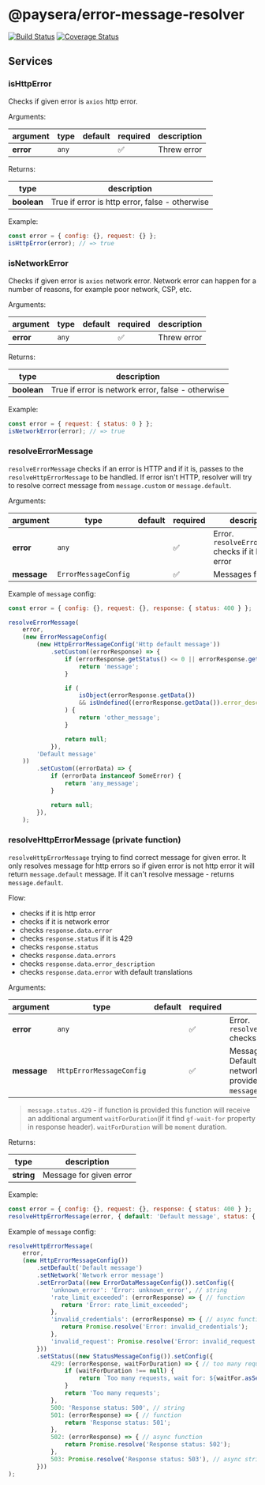 # @paysera/error-message-resolver

[![Build Status](https://travis-ci.com/paysera/js-lib-error-message-resolver.svg?branch=master)](https://travis-ci.com/paysera/js-lib-error-message-resolver)
[![Coverage Status](https://coveralls.io/repos/github/paysera/js-lib-error-message-resolver/badge.svg?branch=master)](https://coveralls.io/github/paysera/js-lib-error-message-resolver?branch=master)

## Services

### isHttpError

Checks if given error is `axios` http error.

Arguments:

| argument  | type  | default | required           | description |
|-----------|-------|---------|--------------------|-------------|
| **error** | `any` |         | :white_check_mark: | Threw error |

Returns:

| type        | description                                    |
|-------------|------------------------------------------------|
| **boolean** | True if error is http error, false - otherwise |

Example:
```js
const error = { config: {}, request: {} };
isHttpError(error); // => true
```

### isNetworkError

Checks if given error is `axios` network error. Network error can happen for a number of reasons, for example poor 
network, CSP, etc.

Arguments:

| argument  | type  | default | required           | description |
|-----------|-------|---------|--------------------|-------------|
| **error** | `any` |         | :white_check_mark: | Threw error |

Returns:

| type        | description                                       |
|-------------|---------------------------------------------------|
| **boolean** | True if error is network error, false - otherwise |

Example:
```js
const error = { request: { status: 0 } };
isNetworkError(error); // => true
```

### resolveErrorMessage
 
`resolveErrorMessage` checks if an error is HTTP and if it is, passes to the `resolveHttpErrorMessage` to be handled. If
error isn't HTTP, resolver will try to resolve correct message from `message.custom` or `message.default`.

Arguments:

| argument    | type                 | default | required           | description                                                        |
|-------------|----------------------|---------|--------------------|--------------------------------------------------------------------|
| **error**   | `any`                |         | :white_check_mark: | Error. `resolveErrorMessage` checks if it http error               |
| **message** | `ErrorMessageConfig` |         | :white_check_mark: | Messages for error                                                 |


Example of `message` config:
```js
const error = { config: {}, request: {}, response: { status: 400 } };

resolveErrorMessage(
    error,
    (new ErrorMessageConfig(
        (new HttpErrorMessageConfig('Http default message'))
            .setCustom((errorResponse) => {
                if (errorResponse.getStatus() <= 0 || errorResponse.getStatus() >= 500) {
                    return 'message';
                }

                if (
                    isObject(errorResponse.getData())
                    && isUndefined((errorResponse.getData()).error_description)
                ) {
                    return 'other_message';
                }

                return null;
            }),
        'Default message'
    ))
        .setCustom((errorData) => {
            if (errorData instanceof SomeError) {
                return 'any_message';
            }

            return null;
        }),
    );
```

### resolveHttpErrorMessage (private function)

`resolveHttpErrorMessage` trying to find correct message for given error.
It only resolves message for http errors so if given error is not http error it will return `message.default` message.
If it can't resolve message - returns `message.default`.

Flow:
- checks if it is http error
- checks if it is network error
- checks `response.data.error`
- checks `response.status` if it is 429
- checks `response.status`
- checks `response.data.errors`
- checks `response.data.error_description`
- checks `response.data.error` with default translations

Arguments:

| argument    | type                     | default | required           | description                                                                                                  |
|-------------|--------------------------|---------|--------------------|--------------------------------------------------------------------------------------------------------------|
| **error**   | `any`                    |         | :white_check_mark: | Error. `resolveHttpErrorMessage` checks if it http error                                                     |
| **message** | `HttpErrorMessageConfig` |         | :white_check_mark: | Messages for error. Default message and network error must be provided(`message.default`, `message.network`) |

> `message.status.429` - if function is provided this function will receive an additional argument `waitForDuration`(if
it find `gf-wait-for` property in response header). `waitForDuration` will be `moment` duration.

Returns:

| type       | description             |
|------------|-------------------------|
| **string** | Message for given error |


Example:
```js
const error = { config: {}, request: {}, response: { status: 400 } };
resolveHttpErrorMessage(error, { default: 'Default message', status: { 400: 'Not found' } }); // => Not found
```

Example of `message` config:
```js
resolveHttpErrorMessage(
    error,
    (new HttpErrorMessageConfig())
        .setDefault('Default message')
        .setNetwork('Network error message')
        .setErrorData((new ErrorDataMessageConfig()).setConfig({
            'unknown_error': 'Error: unknown_error', // string
            'rate_limit_exceeded': (errorResponse) => { // function
               return 'Error: rate_limit_exceeded';
            },
            'invalid_credentials': (errorResponse) => { // async function
               return Promise.resolve('Error: invalid_credentials');
            },
            'invalid_request': Promise.resolve('Error: invalid_request'), // async string
        }))
        .setStatus((new StatusMessageConfig()).setConfig({
            429: (errorResponse, waitForDuration) => { // too many request function
                if (waitForDuration !== null) {
                    return `Too many requests, wait for: ${waitFor.asSeconds()}`;
                }
                return 'Too many requests';
            },
            500: 'Response status: 500', // string
            501: (errorResponse) => { // function
                return 'Response status: 501';
            },
            502: (errorResponse) => { // async function
                return Promise.resolve('Response status: 502');
            },
            503: Promise.resolve('Response status: 503'), // async string
        }))
);
```


